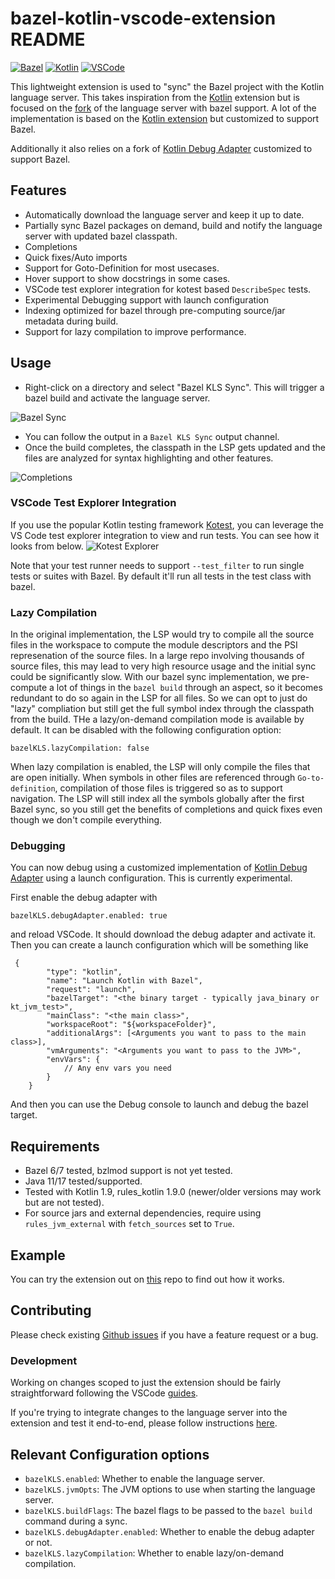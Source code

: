 # bazel-kotlin-vscode-extension README
[![Bazel][bazel-img]][bazel-url] [![Kotlin][kotlin-img]][kotlin-url] [![VSCode][vscode-img]][vscode-url]

[bazel-img]: https://img.shields.io/badge/build%20with-Bazel-43A047.svg
[bazel-url]: https://bazel.build
[kotlin-img]: https://img.shields.io/badge/kotlin-%237F52FF.svg?style=flat&logo=kotlin&logoColor=white
[kotlin-url]: https://kotlinlang.org
[vscode-img]: https://img.shields.io/badge/VSCode-0078D4?style=flat&logo=visual%20studio%20code&logoColor=white
[vscode-url]: https://code.visualstudio.com

This lightweight extension is used to "sync" the Bazel project with the Kotlin language server. This takes inspiration from the [Kotlin](https://github.com/fwcd/vscode-kotlin) extension but is focused on the [fork](https://github.com/smocherla-brex/kotlin-language-server-bazel-support) of the language server with bazel support. A lot of the implementation is based on the [Kotlin extension](https://github.com/fwcd/vscode-kotlin) but customized to support Bazel.

Additionally it also relies on a fork of [Kotlin Debug Adapter](https://github.com/fwcd/kotlin-debug-adapter) customized to support Bazel.

## Features

- Automatically download the language server and keep it up to date.
- Partially sync Bazel packages on demand, build and notify the language server with updated bazel classpath.
- Completions
- Quick fixes/Auto imports
- Support for Goto-Definition for most usecases.
- Hover support to show docstrings in some cases.
- VSCode test explorer integration for kotest based `DescribeSpec` tests.
- Experimental Debugging support with launch configuration
- Indexing optimized for bazel through pre-computing source/jar metadata during build.
- Support for lazy compilation to improve performance.

## Usage

- Right-click on a directory and select "Bazel KLS Sync". This will trigger a bazel build and activate the language server.

![Bazel Sync](resources/usage.png)
- You can follow the output in a `Bazel KLS Sync` output channel.
- Once the build completes, the classpath in the LSP gets updated and the files are analyzed for syntax highlighting and other features.

![Completions](resources/completions.png)

### VSCode Test Explorer Integration
If you use the popular Kotlin testing framework [Kotest](https://github.com/kotest/kotest), you can leverage the VS Code test explorer integration to view and run tests. You can see how it looks from below.
![Kotest Explorer](resources/kotest-vscode.png)

Note that your test runner needs to support `--test_filter` to run single tests or suites with Bazel. By default it'll run all tests in the test class with bazel.

### Lazy Compilation

In the original implementation, the LSP would try to compile all the source files in the workspace to compute the module descriptors and the PSI represenation of the source files. In a large repo involving thousands of source files, this may lead to very high resource usage and the initial sync could be significantly slow. With our bazel sync implementation, we pre-compute a lot of things in the `bazel build` through an aspect, so it becomes redundant to do so again in the LSP for all files. So we can opt to just do "lazy" compliation but still get the full symbol index through the classpath from the build. THe a lazy/on-demand compilation mode is available by default. It can be disabled with the following configuration option:
```
bazelKLS.lazyCompilation: false
```

When lazy compilation is enabled, the LSP will only compile the files that are open initially. When symbols in other files are referenced through `Go-to-definition`, compilation of those files is triggered so as to support navigation. The LSP will still index all the symbols globally after the first Bazel sync, so you still get the benefits of completions and quick fixes even though we don't compile everything. 

### Debugging
You can now debug using a customized implementation of [Kotlin Debug Adapter](https://github.com/fwcd/kotlin-debug-adapter) using a launch configuration. This is currently experimental.

First enable the debug adapter with
```
bazelKLS.debugAdapter.enabled: true
```

and reload VSCode. It should download the debug adapter and activate it. Then you can create a launch configuration which will be something like

```
 {
        "type": "kotlin",
        "name": "Launch Kotlin with Bazel",
        "request": "launch",
        "bazelTarget": "<the binary target - typically java_binary or kt_jvm_test>",
        "mainClass": "<the main class>",
        "workspaceRoot": "${workspaceFolder}",
        "additionalArgs": [<Arguments you want to pass to the main class>],
        "vmArguments": "<Arguments you want to pass to the JVM>",
        "envVars": {
            // Any env vars you need 
        }
    }
```

And then you can use the Debug console to launch and debug the bazel target.

## Requirements
- Bazel 6/7 tested, bzlmod support is not yet tested.
- Java 11/17 tested/supported.
- Tested with Kotlin 1.9, rules_kotlin 1.9.0 (newer/older versions may work but are not tested).
- For source jars and external dependencies, require using `rules_jvm_external` with `fetch_sources` set to `True`.


## Example
You can try the extension out on [this](https://github.com/smocherla-brex/bazel-kls-example) repo to find out how it works.

## Contributing
Please check existing [Github issues](https://github.com/smocherla-brex/bazel-kotlin-vscode-extension/issues) if you have a feature request or a bug.

### Development
Working on changes scoped to just the extension should be fairly straightforward following the VSCode [guides](https://code.visualstudio.com/api/extension-guides/overview).

If you're trying to integrate changes to the language server into the extension and test it end-to-end, please follow instructions [here](https://github.com/smocherla-brex/kotlin-language-server-bazel-support/blob/main/DEVELOPMENT.md).


## Relevant Configuration options

- `bazelKLS.enabled`: Whether to enable the language server.
- `bazelKLS.jvmOpts`: The JVM options to use when starting the language server.
- `bazelKLS.buildFlags`: The bazel flags to be passed to the `bazel build` command during a sync.
- `bazelKLS.debugAdapter.enabled`: Whether to enable the debug adapter or not.
- `bazelKLS.lazyCompilation`: Whether to enable lazy/on-demand compilation.

